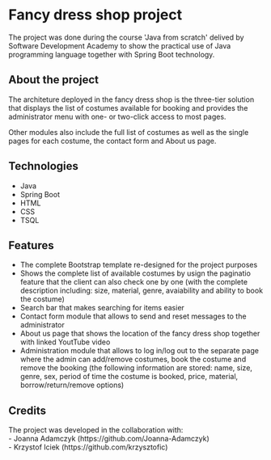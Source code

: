 # Fancy dress shop project 
<p>The project was done during the course 'Java from scratch' delived by Software Development Academy to show the practical use of Java programming language together
with Spring Boot technology.</p>

## About the project 
<p>The architeture deployed in the fancy dress shop is the three-tier solution that displays the list of costumes available for booking and provides the administrator menu with one- or two-click access
to most pages.</p>
<p>Other modules also include the full list of costumes as well as the single pages for each costume, the contact form and About us page.</p>

## Technologies
- Java
- Spring Boot 
- HTML
- CSS
- TSQL

## Features
- The complete Bootstrap template re-designed for the project purposes 
- Shows the complete list of available costumes by usign the paginatio feature that the client can also check one by one 
(with the complete description including: size, material, genre, avaiability and ability to book the costume)
- Search bar that makes searching for items easier
- Contact form module that allows to send and reset messages to the administrator
- About us page that shows the location of the fancy dress shop together with linked YoutTube video
- Administration module that allows to log in/log out to the separate page where the admin can add/remove costumes, book the costume and remove the booking 
(the following information are stored: name, size, genre, sex, period of time the costume is booked, price, material, borrow/return/remove options)

## Credits 
<p>The project was developed in the collaboration with:<br>
  - Joanna Adamczyk (https://github.com/Joanna-Adamczyk)<br>
  - Krzystof Iciek (https://github.com/krzysztofic)</p>
